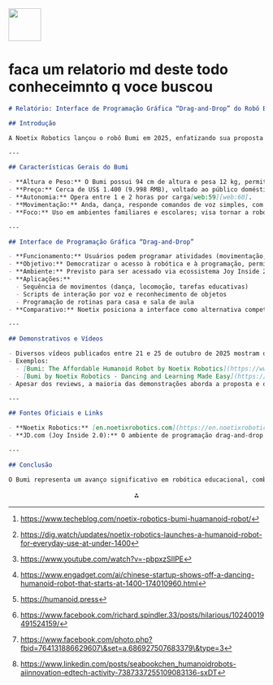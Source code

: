<img src="https://r2cdn.perplexity.ai/pplx-full-logo-primary-dark%402x.png" style="height:64px;margin-right:32px"/>

# faca um relatorio md deste todo conheceimnto q voce buscou

```markdown
# Relatório: Interface de Programação Gráfica “Drag-and-Drop” do Robô Bumi (Noetix Robotics)

## Introdução

A Noetix Robotics lançou o robô Bumi em 2025, enfatizando sua proposta educacional, preço acessível e facilidade de uso por meio de uma interface de programação gráfica baseada em “drag-and-drop”. Este relatório compila os principais pontos apurados sobre o Bumi, suas características técnicas, finalidade da interface visual e recursos disponíveis, com base nas fontes mais atuais até outubro de 2025[web:47][web:56][web:53][web:21].

---

## Características Gerais do Bumi

- **Altura e Peso:** O Bumi possui 94 cm de altura e pesa 12 kg, permitindo fácil transporte por crianças ou adultos[web:56][web:57].
- **Preço:** Cerca de US$ 1.400 (9.998 RMB), voltado ao público doméstico e educacional[web:57][web:56].
- **Autonomia:** Opera entre 1 e 2 horas por carga[web:59][web:60].
- **Movimentação:** Anda, dança, responde comandos de voz simples, com destaque para movimentos articulados e equilíbrio estável[web:47][web:56].
- **Foco:** Uso em ambientes familiares e escolares; visa tornar a robótica educacional comum e acessível[web:56][web:53].

---

## Interface de Programação Gráfica “Drag-and-Drop”

- **Funcionamento:** Usuários podem programar atividades (movimentação, respostas a comandos, loops, etc.) arrastando e soltando blocos visuais na tela, sem necessidade de codificação tradicional[web:47][web:59][web:53].
- **Objetivo:** Democratizar o acesso à robótica e à programação, permitindo que crianças, educadores e iniciantes criem rotinas e projetos interativos de forma intuitiva[web:53][web:47].
- **Ambiente:** Previsto para ser acessado via ecossistema Joy Inside 2.0 da JD.com e site oficial da Noetix, acompanhando o lançamento comercial em 2025[web:42][web:48].
- **Aplicações:** 
  - Sequência de movimentos (dança, locomoção, tarefas educativas)
  - Scripts de interação por voz e reconhecimento de objetos
  - Programação de rotinas para casa e sala de aula
- **Comparativo:** Noetix posiciona a interface como alternativa competitiva a soluções normalmente restritas a centros de pesquisa e protótipos caros, evidenciando simplicidade e baixo custo[web:47][web:56].

---

## Demonstrativos e Vídeos

- Diversos vídeos publicados entre 21 e 25 de outubro de 2025 mostram o Bumi em funcionamento e mencionam a interface visual[web:28][web:25][web:23][web:21].
- Exemplos:
  - [Bumi: The Affordable Humanoid Robot by Noetix Robotics](https://www.youtube.com/watch?v=EI85zdgBF1I)
  - [Bumi by Noetix Robotics - Dancing and Learning Made Easy](https://www.youtube.com/watch?v=BZJv0yaUgy8)
- Apesar dos reviews, a maioria das demonstrações aborda a proposta e oferece prévias da experiência de uso; vídeos completos da interface específica devem acompanhar o lançamento comercial[web:28][web:25][web:23].

---

## Fontes Oficiais e Links

- **Noetix Robotics:** [en.noetixrobotics.com](https://en.noetixrobotics.com) — Principal ponto de atualizações e futuras informações de acesso à interface visual[web:48].
- **JD.com (Joy Inside 2.0):** O ambiente de programação drag-and-drop será distribuído para quem adquirir o robô via loja JD.com[web:42].

---

## Conclusão

O Bumi representa um avanço significativo em robótica educacional, combinando acessibilidade financeira, recursos de engenharia robustos e programação simplificada via interface drag-and-drop. Suas principais aplicações envolvem ensino, automação doméstica básica e experimentação criativa, sendo indicado especialmente para escolas, famílias e entusiastas que buscam iniciação prática em robótica, sem barreiras de codificação tradicional[web:47][web:56][web:53][web:59].

```

<span style="display:none">[^1][^2][^3][^4][^5][^6][^7][^8]</span>

<div align="center">⁂</div>

[^1]: https://www.techeblog.com/noetix-robotics-bumi-huamanoid-robot/

[^2]: https://dig.watch/updates/noetix-robotics-launches-a-humanoid-robot-for-everyday-use-at-under-1400

[^3]: https://www.youtube.com/watch?v=-pbpxzSIlPE

[^4]: https://www.engadget.com/ai/chinese-startup-shows-off-a-dancing-humanoid-robot-that-starts-at-1400-174010960.html

[^5]: https://humanoid.press

[^6]: https://www.facebook.com/richard.spindler.33/posts/hilarious/10240019491524159/

[^7]: https://www.facebook.com/photo.php?fbid=764131886629607\&set=a.686927507683379\&type=3

[^8]: https://www.linkedin.com/posts/seabookchen_humanoidrobots-aiinnovation-edtech-activity-7387337255109083136-sxDT

